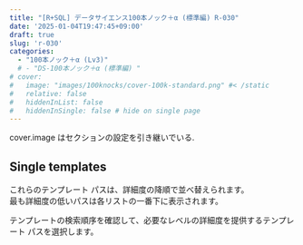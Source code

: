 ```yaml
---
title: "[R+SQL] データサイエンス100本ノック＋α (標準編) R-030"
date: '2025-01-04T19:47:45+09:00'
draft: true
slug: 'r-030'
categories: 
  - "100本ノック＋α (Lv3)"
  # - "DS-100本ノック＋α (標準編) "
# cover:
#   image: "images/100knocks/cover-100k-standard.png" #< /static
#   relative: false
#   hiddenInList: false
#   hiddenInSingle: false # hide on single page
---
```


cover.image はセクションの設定を引き継いでいる.

<!--more-->

## Single templates

これらのテンプレート パスは、詳細度の降順で並べ替えられます。  
最も詳細度の低いパスは各リストの一番下に表示されます。

テンプレートの検索順序を確認して、必要なレベルの詳細度を提供するテンプレート パスを選択します。
